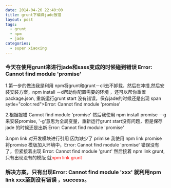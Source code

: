 ```yaml
---
date: 2014-04-26 22:40:00
title: grunt下编译jade报错
layout: post
tags:
  - grunt
  - npm
  - jade
categories:
  - super xiaoxing
---
```


### 今天在使用grunt来进行jade和sass变成的时候碰到错误 <span sytle="color:red">Error: Cannot find module 'promise'</span>
    
1.第一步的做法我是利用 npm将grunt和grunt－cli去不卸载，然后在冲撞,然后安装安装方案，npm install －d帮助你配置需要的环境
 ，还可以帮你重置package.json, 重新运行grunt start 没有错误，保存jade的时候还是出现
 span sytle="color:red">Error: Cannot find module 'promise'</span>
    
2.根据报错 Cannot find module 'promise' 然后我使用 npm install promise －g 来安装promise, '-g'意思为全局变量，重新运行grunt start没有问题，但是保存jade
的时候还是出新 <span sytle="color:red">Error: Cannot find module 'promise'</span>
    
3.npm link 对开发模块进行引用  因为缺少了 primise 我使用 npm link promise 将promise 模版加入环境中，<span sytle="color:red">Error: Cannot find module 'promise'</span>
错误没有了，但紧接着出现 <span sytle="color:red">Error: Cannot find module 'grunt'</span> 然后接着 npm link grunt, 只有出现没有的模版 就<span style="color:red">npm link grunt</span>
### 解决方案，只有出现Error: Cannot find module 'xxx' 就利用<b>npm link xxx</b>至到没有错误 ，success。
